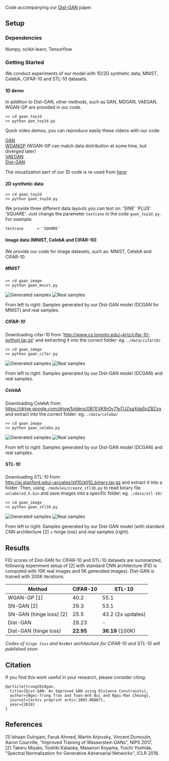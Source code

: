 Code accompanying our [Dist-GAN](https://arxiv.org/abs/1803.08887) paper.

## Setup

### Dependencies
Numpy, scikit-learn, Tensorflow <br>

### Getting Started
We conduct experiments of our model with 1D/2D synthetic data, MNIST, CelebA, CIFAR-10 and STL-10 datasets.

#### 1D demo
In addition to Dist-GAN, other methods, such as GAN, MDGAN, VAEGAN, WGAN-GP are provided in our code.

```
>> cd gaan_toy1d
>> python gan_toy1d.py
```

Quick video demos, you can reproduce easily these videos with our code:

[GAN](https://www.youtube.com/watch?v=eisFNXbGaNI) <br>
[WGANGP](https://www.youtube.com/watch?v=5MDBwdfD5rY) (WGAN-GP can match data distribution at some time, but diverged later) <br>
[VAEGAN](https://www.youtube.com/watch?v=587z8VBcvvQ) <br>
[Dist-GAN](https://www.youtube.com/watch?v=IjbdMNo4m_8) <br>

The visualization part of our 1D code is re-used from [here](https://github.com/kremerj/gan):

#### 2D synthetic data
```
>> cd gaan_toy2d
>> python gaan_toy2d.py
```

We provide three different data layouts you can test on: 'SINE' 'PLUS' 'SQUARE'. Just change the parameter `testcase` in the code `gaan_toy2d.py`. For example:
```
testcase      = 'SQUARE'
```

#### Image data (MNIST, CelebA and CIFAR-10)

We provide our code for image datasets, such as: MNIST, CelebA and CIFAR-10.

##### MNIST

```
>> cd gaan_image
>> python gaan_mnist.py
```

![Generated samples](./gaan_image/images/mnist_100000_fake.jpg)
![Real samples](./gaan_image/images/mnist_100000_real.jpg)

From left to right: Samples generated by our Dist-GAN model (DCGAN for MNIST) and real samples.

##### CIFAR-10
Downloading cifar-10 from 'http://www.cs.toronto.edu/~kriz/cifar-10-python.tar.gz' and extracting it into the correct folder: eg. `./data/cifar10/`

```
>> cd gaan_image
>> python gaan_cifar.py
```

![Generated samples](./gaan_image/images/cifar_100000_fake.jpg)
![Real samples](./gaan_image/images/cifar_100000_real.jpg)

From left to right: Samples generated by our Dist-GAN model (DCGAN) and real samples.

##### CelebA
Downloading CelebA from: https://drive.google.com/drive/folders/0B7EVK8r0v71pTUZsaXdaSnZBZzg and extract into the correct folder: eg. `./data/celeba/`

```
>> cd gaan_image
>> python gaan_celeba.py
```

![Generated samples](./gaan_image/images/celeba_25100_fake.jpg)
![Real samples](./gaan_image/images/celeba_100000_real.jpg)

From left to right: Samples generated by our Dist-GAN model (DCGAN) and real samples.

##### STL-10
Downloading STL-10 from: http://ai.stanford.edu/~acoates/stl10/stl10_binary.tar.gz and extract it into a folder. Then, using `./modules/create_stl10.py` to read binary file `unlabeled_X.bin` and save images into a specific folder: eg. `./data/stl-10/`

```
>> cd gaan_image
>> python gaan_stl10.py
```

![Generated samples](./gaan_image/images/stl_97000_fake.jpg)
![Real samples](./gaan_image/images/stl_97000_real.jpg)

From left to right: Samples generated by our Dist-GAN model (with standard CNN architecture [2] + hinge loss) and real samples (right).

## Results

FID scores of Dist-GAN for CIFAR-10 and STL-10 datasets are summarized, following experiment setup of [2] with standard CNN architecture (FID is computed with 10K real images and 5K generated images). Dist-GAN is trained with 200K iterations.

| Method              | CIFAR-10      | STL-10|
| -------------       | ------------- | ----- |
| WGAN-GP [1]            | 40.2          | 55.1  |
| SN-GAN  [2]            | 29.3          | 53.1  |
| SN-GAN (hinge loss) [2] | 25.5          | 43.2 (2x updates) |
| Dist-GAN                | 28.23         | -     |
| Dist-GAN (hinge loss)   | **22.95**     | **36.19** (100K) |

*Codes of `hinge loss` and `ResNet` architecture for CIFAR-10 and STL-10 will published soon.*


## Citation
If you find this work useful in your research, please consider citing:

```
@article{trung2018gan,
  title={Dist-GAN: An Improved GAN using Distance Constraints},
  author={Ngoc-Trung Tran and Tuan-Anh Bui and Ngai-Man Cheung},
  journal={arXiv preprint arXiv:1803.08887},
  year={2018}
}
```

<!---
## Updates
2018/06/18:
- Dist-GAN supports standard CNN architecture of SN-GAN [2].
- New FID results of standard CNN (+ hinge loss) are added.
--->

## References

[1] Ishaan Gulrajani, Faruk Ahmed, Martin Arjovsky, Vincent Dumoulin, Aaron Courville, "Improved Training of Wasserstein GANs", NIPS 2017.<br>
[2] Takeru Miyato, Toshiki Kataoka, Masanori Koyama, Yuichi Yoshida, "Spectral Normalization for Generative Adversarial Networks", ICLR 2018.

